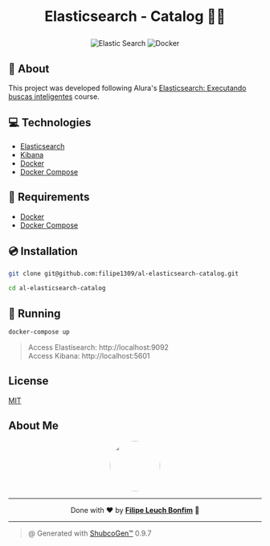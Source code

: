# <p align="center">Elasticsearch - Catalog 🙋‍♂️</p>

<p align="center">
    <img src="https://img.shields.io/badge/Tools-Elasticsearch-informational?style=flat-square&logo=elasticsearch&color=005571" alt="Elastic Search" />
    <img src="https://img.shields.io/badge/Tools-Docker-informational?style=flat-square&logo=docker&color=2496ED" alt="Docker" />
</p>

## 💬 About

This project was developed following Alura's [Elasticsearch: Executando buscas inteligentes](https://cursos.alura.com.br/course/elasticsearch-introducao) course.

## :computer: Technologies

- [Elasticsearch](https://www.elastic.co/)
- [Kibana](https://www.elastic.co/kibana/)
- [Docker](https://www.docker.com/)
- [Docker Compose](https://docs.docker.com/compose/)

## :scroll: Requirements

- [Docker](https://www.docker.com/)
- [Docker Compose](https://docs.docker.com/compose/)

## :cd: Installation

```sh
git clone git@github.com:filipe1309/al-elasticsearch-catalog.git
```

```sh
cd al-elasticsearch-catalog
```

## :runner: Running

```sh
docker-compose up
```

> Access Elastisearch: http://localhost:9092  
> Access Kibana: http://localhost:5601

## License

[MIT](https://choosealicense.com/licenses/mit/)

## About Me

<p align="center">
    <a style="font-weight: bold" href="https://www.linkedin.com/in/filipe1309/">
    <img style="border-radius:50%" width="100px; "src="https://avatars.githubusercontent.com/u/2081014?s=60&v=4"/>
    </a>
</p>

---

<p align="center">
    Done with ♥ by <a style="font-weight: bold" href="https://www.linkedin.com/in/filipe1309/">Filipe Leuch Bonfim</a> 🖖
</p>

---

> @ Generated with [ShubcoGen™](https://github.com/filipe1309/shubcogen) 0.9.7

